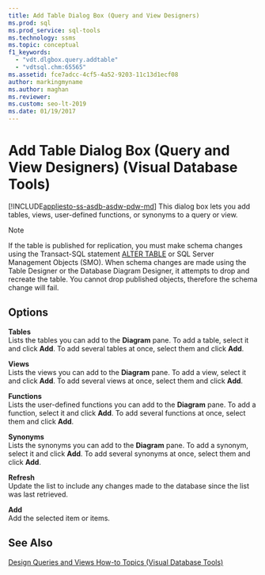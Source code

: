 ```yaml
---
title: Add Table Dialog Box (Query and View Designers)
ms.prod: sql
ms.prod_service: sql-tools
ms.technology: ssms
ms.topic: conceptual
f1_keywords: 
  - "vdt.dlgbox.query.addtable"
  - "vdtsql.chm:65565"
ms.assetid: fce7adcc-4cf5-4a52-9203-11c13d1ecf08
author: markingmyname
ms.author: maghan
ms.reviewer: 
ms.custom: seo-lt-2019
ms.date: 01/19/2017
---
```


# Add Table Dialog Box (Query and View Designers) (Visual Database Tools)

[!INCLUDE[appliesto-ss-asdb-asdw-pdw-md](../../includes/appliesto-ss-asdb-asdw-pdw-md.md)]
This dialog box lets you add tables, views, user-defined functions, or synonyms to a query or view.  
  
> [!NOTE]  
> If the table is published for replication, you must make schema changes using the Transact-SQL statement [ALTER TABLE](../../t-sql/statements/alter-table-transact-sql.md) or SQL Server Management Objects (SMO). When schema changes are made using the Table Designer or the Database Diagram Designer, it attempts to drop and recreate the table. You cannot drop published objects, therefore the schema change will fail.  
  
## Options  
**Tables**  
Lists the tables you can add to the **Diagram** pane. To add a table, select it and click **Add**. To add several tables at once, select them and click **Add**.  
  
**Views**  
Lists the views you can add to the **Diagram** pane. To add a view, select it and click **Add**. To add several views at once, select them and click **Add**.  
  
**Functions**  
Lists the user-defined functions you can add to the **Diagram** pane. To add a function, select it and click **Add**. To add several functions at once, select them and click **Add**.  
  
**Synonyms**  
Lists the synonyms you can add to the **Diagram** pane. To add a synonym, select it and click **Add**. To add several synonyms at once, select them and click **Add**.  
  
**Refresh**  
Update the list to include any changes made to the database since the list was last retrieved.  
  
**Add**  
Add the selected item or items.  
  
## See Also  
[Design Queries and Views How-to Topics &#40;Visual Database Tools&#41;](../../ssms/visual-db-tools/design-queries-and-views-how-to-topics-visual-database-tools.md)  
  
